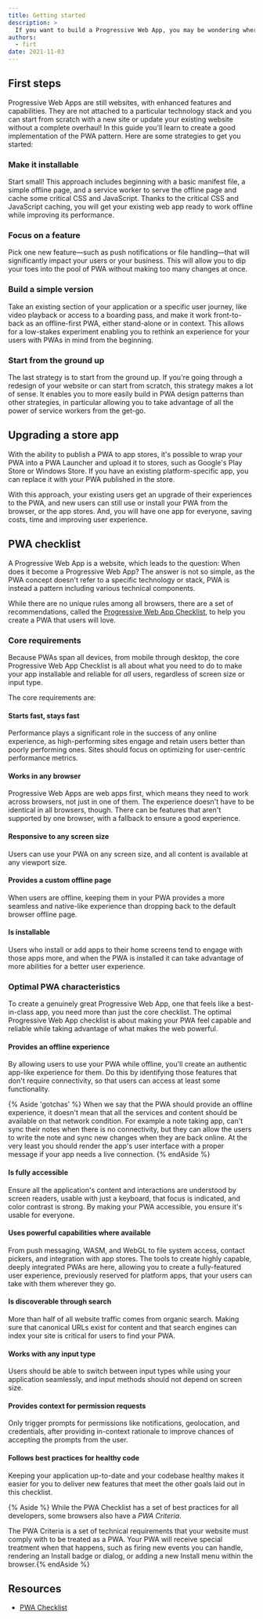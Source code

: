 ```yaml
---
title: Getting started
description: >
  If you want to build a Progressive Web App, you may be wondering where to start, if it's possible to upgrade a website to a PWA without starting from scratch, or how to move from a platform-specific app to a PWA. This article will help you answer these questions.
authors:
  - firt
date: 2021-11-03
---
```


## First steps

Progressive Web Apps are still websites, with enhanced features and capabilities. 
They are not attached to a particular technology stack and you can start from scratch with a new site or update your existing website without a complete overhaul! 
In this guide you'll learn to create a good implementation of the PWA pattern. 
Here are some strategies to get you started:

### Make it installable

Start small! This approach includes beginning with a basic manifest file, a simple offline page, and a service worker to serve the offline page and cache some critical CSS and JavaScript. Thanks to the critical CSS and JavaScript caching, you will get your existing web app ready to work offline while improving its performance.

### Focus on a feature

Pick one new feature—such as push notifications or file handling—that will significantly impact your users or your business. This will allow you to dip your toes into the pool of PWA without making too many changes at once.

### Build a simple version

Take an existing section of your application or a specific user journey, like video playback or access to a boarding pass, and make it work front-to-back as an offline-first PWA, either stand-alone or in context. This allows for a low-stakes experiment enabling you to rethink an experience for your users with PWAs in mind from the beginning.

### Start from the ground up

The last strategy is to start from the ground up. If you're going through a redesign of your website or can start from scratch, this strategy makes a lot of sense. It enables you to more easily build in PWA design patterns than other strategies, in particular allowing you to take advantage of all the power of service workers from the get-go.

## Upgrading a store app

With the ability to publish a PWA to app stores, 
it's possible to wrap your PWA into a PWA Launcher and upload it to stores, such as Google's Play Store or Windows Store. 
If you have an existing platform-specific app, you can replace it with your PWA published in the store.

With this approach, your existing users get an upgrade of their experiences to the PWA, 
and new users can still use or install your PWA from the browser, or the app stores. 
And, you will have one app for everyone, saving costs, time and improving user experience.

## PWA checklist

A Progressive Web App is a website, which leads to the question: When does it become a Progressive Web App? 
The answer is not so simple, as the PWA concept doesn't refer to a specific technology or stack, PWA is instead a pattern including various technical components.

While there are no unique rules among all browsers, there are a set of recommendations, 
called the [Progressive Web App Checklist](/pwa-checklist/), to help you create a PWA that users will love.

### Core requirements

Because PWAs span all devices, 
from mobile through desktop, 
the core Progressive Web App Checklist is all about what you need to do to make your app installable and reliable for _all_ users, 
regardless of screen size or input type.

The core requirements are:

#### Starts fast, stays fast

Performance plays a significant role in the success of any online experience, as high-performing sites engage and retain users better than poorly performing ones. Sites should focus on optimizing for user-centric performance metrics.

#### Works in any browser

Progressive Web Apps are web apps first, which means they need to work across browsers, not just in one of them. The experience doesn't have to be identical in all browsers, though. There can be features that aren't supported by one browser, with a fallback to ensure a good experience.

#### Responsive to any screen size

Users can use your PWA on any screen size, and all content is available at any viewport size.

#### Provides a custom offline page

When users are offline, keeping them in your PWA provides a more seamless and native-like experience than dropping back to the default browser offline page.

#### Is installable

Users who install or add apps to their home screens tend to engage with those apps more, and when the PWA is installed it can take advantage of more abilities for a better user experience.

### Optimal PWA characteristics

To create a genuinely great Progressive Web App, 
one that feels like a best-in-class app, you need more than just the core checklist. 
The optimal Progressive Web App checklist is about making your PWA feel capable and reliable while taking advantage of what makes the web powerful.

#### Provides an offline experience

By allowing users to use your PWA while offline, you'll create an authentic app-like experience for them. Do this by identifying those features that don't require connectivity, so that users can access at least some functionality.

{% Aside 'gotchas' %}
When we say that the PWA should provide an offline experience, it doesn't mean that all the services and content should be available on that network condition. For example a note taking app, can't sync their notes when there is no connectivity, but they can allow the users to write the note and sync new changes when they are back online. At the very least you should render the app's user interface with a proper message if your app needs a live connection.
{% endAside %}

#### Is fully accessible

Ensure all the application's content and interactions are understood by screen readers, usable with just a keyboard, that focus is indicated, and color contrast is strong. By making your PWA accessible, you ensure it's usable for everyone.

#### Uses powerful capabilities where available

From push messaging, WASM, and WebGL to file system access, contact pickers, and integration with app stores. The tools to create highly capable, deeply integrated PWAs are here, allowing you to create a fully-featured user experience, previously reserved for platform apps, that your users can take with them wherever they go.

#### Is discoverable through search

More than half of all website traffic comes from organic search. Making sure that canonical URLs exist for content and that search engines can index your site is critical for users to find your PWA.

#### Works with any input type

Users should be able to switch between input types while using your application seamlessly, and input methods should not depend on screen size.

#### Provides context for permission requests

Only trigger prompts for permissions like notifications, geolocation, and credentials, after providing in-context rationale to improve chances of accepting the prompts from the user.

#### Follows best practices for healthy code

Keeping your application up-to-date and your codebase healthy makes it easier for you to deliver new features that meet the other goals laid out in this checklist.

{% Aside %}
While the PWA Checklist has a set of best practices for all developers, 
some browsers also have a _PWA Criteria_. 

The PWA Criteria is a set of technical requirements that your website must comply with to be treated as a PWA. Your PWA will receive special treatment when that happens, such as firing new events you can handle, rendering an Install badge or dialog, or adding a new Install menu within the browser.{% endAside %}

## Resources

- [PWA Checklist](/pwa-checklist/)
